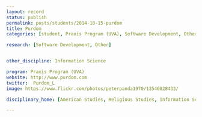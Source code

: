 ```yaml
---
layout: record
status: publish
permalink: posts/students/2014-10-15-purdom
title: Purdom
categories: [student, Praxis Program (UVA), Software Development, Other]

research: [Software Development, Other]


other_discipline: Information Science

program: Praxis Program (UVA)
website: http://www.purdom.com
twitter:  Purdom_L
image: https://www.flickr.com/photos/peterpanda1970/13540828433/

disciplinary_home: [American Studies, Religious Studies, Information Science]

---
```


